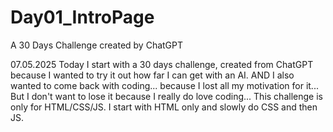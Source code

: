# Day01_IntroPage
A 30 Days Challenge created by ChatGPT

07.05.2025
Today I start with a 30 days challenge, created from ChatGPT because I wanted to try it out how far I can get with an AI.
AND I also wanted to come back with coding... because I lost all my motivation for it... But I don't want to lose it because I really do love coding...
This challenge is only for HTML/CSS/JS. I start with HTML only and slowly do CSS and then JS. 
